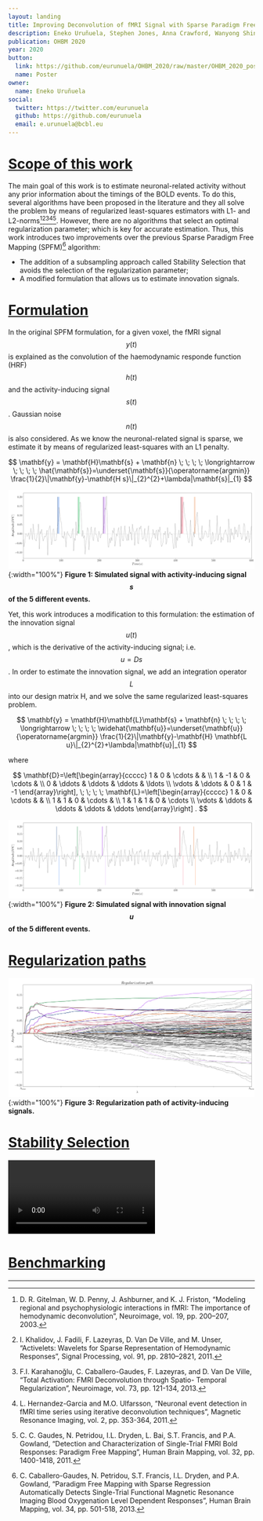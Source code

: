 ```yaml
---
layout: landing
title: Improving Deconvolution of fMRI Signal with Sparse Paradigm Free Mapping Using Stability Selection
description: Eneko Uruñuela, Stephen Jones, Anna Crawford, Wanyong Shin, Sehong Oh, Mark Lowe, Cesar Caballero-Gaudes
publication: OHBM 2020
year: 2020
button:
  link: https://github.com/eurunuela/OHBM_2020/raw/master/OHBM_2020_poster.pdf
  name: Poster
owner:
  name: Eneko Uruñuela
social:
  twitter: https://twitter.com/eurunuela
  github: https://github.com/eurunuela
  email: e.urunuela@bcbl.eu
---
```



# [Scope of this work](#scope)

The main goal of this work is to estimate neuronal-related activity without any prior information about the timings of the BOLD events. To do this, several algorithms have been proposed in the literature and they all solve the problem by means of regularized least-squares estimators with L1- and L2-norms[^1][^2][^3][^4][^5]. However, there are no algorithms that select an optimal regularization parameter; which is key for accurate estimation. Thus, this work introduces two improvements over the previous Sparse Paradigm Free Mapping (SPFM)[^6] algorithm:

- The addition of a subsampling approach called Stability Selection that avoids the selection of the regularization parameter; 
- A modified formulation that allows us to estimate innovation signals.

# [Formulation](#formulation)

In the original SPFM formulation, for a given voxel, the fMRI signal $$y(t)$$ is explained as the convolution of the haemodynamic responde function (HRF) $$h(t)$$ and the activity-inducing signal $$s(t)$$. Gaussian noise $$n(t)$$ is also considered. As we know the neuronal-related signal is sparse, we estimate it by means of regularized least-squares with an L1 penalty.

$$
\mathbf{y} = \mathbf{H}\mathbf{s} + \mathbf{n} \; \; \; \; \longrightarrow \; \; \; \; \hat{\mathbf{s}}=\underset{\mathbf{s}}{\operatorname{argmin}} \frac{1}{2}\|\mathbf{y}-\mathbf{H s}\|_{2}^{2}+\lambda|\mathbf{s}|_{1}
$$

![](./images/demo_r2_colors.png){:width="100%"}
**Figure 1: Simulated signal with activity-inducing signal $$s$$ of the 5 different events.**

Yet, this work introduces a modification to this formulation: the estimation of the innovation signal $$u(t)$$, which is the derivative of the activity-inducing signal; i.e. $$u = Ds$$. In order to estimate the innovation signal, we add an integration operator $$L$$ into our design matrix H, and we solve the same regularized least-squares problem.

$$
\mathbf{y} = \mathbf{H}\mathbf{L}\mathbf{s} + \mathbf{n} \; \; \; \; \longrightarrow \; \; \; \; \widehat{\mathbf{u}}=\underset{\mathbf{u}}{\operatorname{argmin}} \frac{1}{2}\|\mathbf{y}-\mathbf{H} \mathbf{L u}\|_{2}^{2}+\lambda|\mathbf{u}|_{1}
$$

where

$$
\mathbf{D}=\left[\begin{array}{ccccc}
1 & 0 & \cdots & & \\
1 & -1 & 0 & \cdots & \\
0 & \ddots & \ddots & \ddots & \ldots \\
\vdots & \ddots & 0 & 1 & -1
\end{array}\right], \; \; \; \; \mathbf{L}=\left[\begin{array}{ccccc}
1 & 0 & \cdots & & \\
1 & 1 & 0 & \cdots & \\
1 & 1 & 1 & 0 & \cdots \\
\vdots & \ddots & \ddots & \ddots & \ddots
\end{array}\right] .
$$

![](./images/demo_innovation_colors.png){:width="100%"}
**Figure 2: Simulated signal with innovation signal $$u$$ of the 5 different events.**

# [Regularization paths](#regularization-paths)

![](./images/demo_regul_path_spk.png){:width="100%"}
**Figure 3: Regularization path of activity-inducing signals.**


# [Stability Selection](#stability-selection)

<video autoplay loop style="width=70%">
    <source src="./images/auc.mov" type="video/mp4">
</video>

# [Benchmarking](#benchmarking)

---

[^1]: D. R. Gitelman, W. D. Penny, J. Ashburner, and K. J. Friston, “Modeling regional and psychophysiologic interactions in fMRI: The importance of hemodynamic deconvolution”, Neuroimage, vol. 19, pp. 200–207, 2003.

[^2]: I. Khalidov, J. Fadili, F. Lazeyras, D. Van De Ville, and M. Unser, “Activelets: Wavelets for Sparse Representation of Hemodynamic Responses”, Signal Processing, vol. 91, pp. 2810–2821, 2011.

[^3]: F.I. Karahanoǧlu, C. Caballero-Gaudes, F. Lazeyras, and D. Van De Ville, “Total Activation: FMRI Deconvolution through Spatio- Temporal Regularization”, Neuroimage, vol. 73, pp. 121-134, 2013.

[^4]: L. Hernandez-Garcia and M.O. Ulfarsson, “Neuronal event detection in fMRI time series using iterative deconvolution techniques”, Magnetic Resonance Imaging, vol. 2, pp. 353-364, 2011.

[^5]: C. C. Gaudes, N. Petridou, I.L. Dryden, L. Bai, S.T. Francis, and P.A. Gowland, “Detection and Characterization of Single-Trial FMRI Bold Responses: Paradigm Free Mapping”, Human Brain Mapping, vol. 32, pp. 1400-1418, 2011.

[^6]: C. Caballero-Gaudes, N. Petridou, S.T. Francis, I.L. Dryden, and P.A. Gowland, “Paradigm Free Mapping with Sparse Regression Automatically Detects Single-Trial Functional Magnetic Resonance Imaging Blood Oxygenation Level Dependent Responses”, Human Brain Mapping, vol. 34, pp. 501-518, 2013.